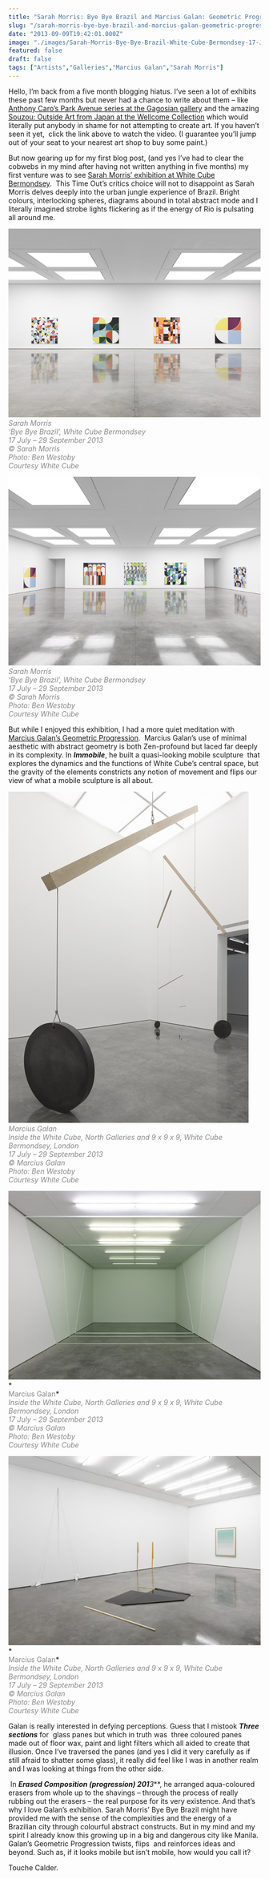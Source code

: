 ```yaml
---
title: "Sarah Morris: Bye Bye Brazil and Marcius Galan: Geometric Progression - White Cube Bermondsey"
slug: "/sarah-morris-bye-bye-brazil-and-marcius-galan-geometric-progression-white-cube-bermondsey"
date: "2013-09-09T19:42:01.000Z"
image: "./images/Sarah-Morris-Bye-Bye-Brazil-White-Cube-Bermondsey-17-July-29-September-2013-low-res-5_kb5xfp.jpg"
featured: false
draft: false
tags: ["Artists","Galleries","Marcius Galan","Sarah Morris"]
---
```



Hello, I’m back from a five month blogging hiatus. I’ve seen a lot of exhibits these past few months but never had a chance to write about them – like [Anthony Caro’s Park Avenue series at the Gagosian gallery](http://www.gagosian.com/exhibitions/anthony-caro--june-06-2013) and the amazing [Souzou: Outside Art from Japan at the Wellcome Collection](http://www.wellcomecollection.org/whats-on/exhibitions/souzou.aspxhttp://) which would literally put anybody in shame for not attempting to create art. If you haven’t seen it yet,  click the link above to watch the video. (I guarantee you’ll jump out of your seat to your nearest art shop to buy some paint.)

But now gearing up for my first blog post, (and yes I’ve had to clear the cobwebs in my mind after having not written anything in five months) my first venture was to see [Sarah Morris’ exhibition at White Cube Bermondsey](http://whitecube.com/exhibitions/sarah_morris_bye_bye_brazil_bermondsey_2013/).  This Time Out’s critics choice will not to disappoint as Sarah Morris delves deeply into the urban jungle experience of Brazil. Bright colours, interlocking spheres, diagrams abound in total abstract mode and I literally imagined strobe lights flickering as if the energy of Rio is pulsating all around me.

[![Sarah Morris Bye Bye Brazil White Cube Bermondsey 17 July - 29 September 2013 (low res) 5](./images/Sarah-Morris-Bye-Bye-Brazil-White-Cube-Bermondsey-17-July-29-September-2013-low-res-5_kb5xfp.jpg)](./images/Sarah-Morris-Bye-Bye-Brazil-White-Cube-Bermondsey-17-July-29-September-2013-low-res-5_kb5xfp.jpg)<span style="color: #888888;">*Sarah Morris*</span>  
<span style="color: #888888;">*‘Bye Bye Brazil’, White Cube Bermondsey*</span>  
<span style="color: #888888;">*17 July – 29 September 2013*</span>  
<span style="color: #888888;">*© Sarah Morris*</span>  
<span style="color: #888888;">*Photo: Ben Westoby*</span>  
<span style="color: #888888;">*Courtesy White Cube*</span>

[![Sarah Morris Bye Bye Brazil White Cube Bermondsey 17 July - 29 September 2013 lowres 4](./images/Sarah-Morris-Bye-Bye-Brazil-White-Cube-Bermondsey-17-July-29-September-2013-lowres-4_rbe7ku.jpg)](./images/Sarah-Morris-Bye-Bye-Brazil-White-Cube-Bermondsey-17-July-29-September-2013-lowres-4_rbe7ku.jpg)<span style="color: #888888;">*Sarah Morris*</span>  
<span style="color: #888888;">*‘Bye Bye Brazil’, White Cube Bermondsey*</span>  
<span style="color: #888888;">*17 July – 29 September 2013*</span>  
<span style="color: #888888;">*© Sarah Morris*</span>  
<span style="color: #888888;">*Photo: Ben Westoby*</span>  
<span style="color: #888888;">*Courtesy White Cube*</span>

But while I enjoyed this exhibition, I had a more quiet meditation with [Marcius Galan’s Geometric Progression](http://whitecube.com/exhibitions/marcius_galan_inside_the_white_cube_2013/).  Marcius Galan’s use of minimal aesthetic with abstract geometry is both Zen-profound but laced far deeply in its complexity. In ***Immobile***, he built a quasi-looking mobile sculpture  that explores the dynamics and the functions of White Cube’s central space, but the gravity of the elements constricts any notion of movement and flips our view of what a mobile sculpture is all about.

[![Marcius Galan Inside the White Cube North Galleries and 9 x 9 x 9 White Cube Bermondsey London 17 July - 29 September 2013 (low res) 7](./images/Marcius-Galan-Inside-the-White-Cube-North-Galleries-and-9-x-9-x-9-White-Cube-Bermondsey-London-17-July-29-September-2013-low-res-7_h0ihct.jpg)](./images/Marcius-Galan-Inside-the-White-Cube-North-Galleries-and-9-x-9-x-9-White-Cube-Bermondsey-London-17-July-29-September-2013-low-res-7_h0ihct.jpg)<span style="color: #888888;">*Marcius Galan*</span>  
<span style="color: #888888;">*Inside the White Cube, North Galleries and 9 x 9 x 9, White Cube Bermondsey, London*</span>  
<span style="color: #888888;">*17 July – 29 September 2013*</span>  
<span style="color: #888888;">*© Marcius Galan*</span>  
<span style="color: #888888;">*Photo: Ben Westoby*</span>  
<span style="color: #888888;">*Courtesy White Cube*</span>

[![Marcius Galan Inside the White Cube North Galleries and 9 x 9 x 9 White Cube Bermondsey London 17 July - 29 September 2013 low res) 9](./images/Marcius-Galan-Inside-the-White-Cube-North-Galleries-and-9-x-9-x-9-White-Cube-Bermondsey-London-17-July-29-September-2013-low-res-9_auib6s.jpg)](./images/Marcius-Galan-Inside-the-White-Cube-North-Galleries-and-9-x-9-x-9-White-Cube-Bermondsey-London-17-July-29-September-2013-low-res-9_auib6s.jpg)*  
<span style="color: #888888;">Marcius Galan</span>*  
<span style="color: #888888;">*Inside the White Cube, North Galleries and 9 x 9 x 9, White Cube Bermondsey, London*</span>  
<span style="color: #888888;">*17 July – 29 September 2013*</span>  
<span style="color: #888888;">*© Marcius Galan*</span>  
<span style="color: #888888;">*Photo: Ben Westoby*</span>  
<span style="color: #888888;">*Courtesy White Cube*</span>

[![Marcius Galan Inside the White Cube North Galleries and 9 x 9 x 9 White Cube Bermondsey London 17 July - 29 September 2013 low res) 2](./images/Marcius-Galan-Inside-the-White-Cube-North-Galleries-and-9-x-9-x-9-White-Cube-Bermondsey-London-17-July-29-September-2013-low-res-2_jh3zbt.jpg)](./images/Marcius-Galan-Inside-the-White-Cube-North-Galleries-and-9-x-9-x-9-White-Cube-Bermondsey-London-17-July-29-September-2013-low-res-2_jh3zbt.jpg)*  
<span style="color: #888888;">Marcius Galan</span>*  
<span style="color: #888888;">*Inside the White Cube, North Galleries and 9 x 9 x 9, White Cube Bermondsey, London*</span>  
<span style="color: #888888;">*17 July – 29 September 2013*</span>  
<span style="color: #888888;">*© Marcius Galan*</span>  
<span style="color: #888888;">*Photo: Ben Westoby*</span>  
<span style="color: #888888;">*Courtesy White Cube*</span>

Galan is really interested in defying perceptions. Guess that I mistook ***Three sections*** for  glass panes but which in truth was  three coloured panes made out of floor wax, paint and light filters which all aided to create that illusion. Once I’ve traversed the panes (and yes I did it very carefully as if still afraid to shatter some glass), it really did feel like I was in another realm and I was looking at things from the other side.

 In ***Erased Composition (progression) 201****3***, he arranged aqua-coloured erasers from whole up to the shavings – through the process of really rubbing out the erasers – the real purpose for its very existence. And that’s why I love Galan’s exhibition. Sarah Morris’ Bye Bye Brazil might have provided me with the sense of the complexities and the energy of a Brazilian city through colourful abstract constructs. But in my mind and my spirit I already know this growing up in a big and dangerous city like Manila. Galan’s Geometric Progression twists, flips  and reinforces ideas and beyond. Such as, if it looks mobile but isn’t mobile, how would you call it?

Touche Calder.



